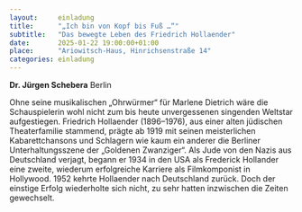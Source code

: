 ```yaml
---
layout:     einladung
title:      "„Ich bin von Kopf bis Fuß …“"
subtitle:   "Das bewegte Leben des Friedrich Hollaender"
date:       2025-01-22 19:00:00+01:00
place:      "Ariowitsch-Haus, Hinrichsenstraße 14"
categories: einladung
---
```


**Dr. Jürgen Schebera**
Berlin

Ohne seine musikalischen „Ohrwürmer“ für Marlene Dietrich wäre die Schauspielerin wohl nicht zum bis heute unvergessenen singenden Weltstar aufgestiegen. Friedrich Hollaender (1896–1976), aus einer alten jüdischen Theaterfamilie stammend, prägte ab 1919 mit seinen meisterlichen Kabarettchansons und Schlagern wie kaum ein anderer die Berliner Unterhaltungsszene der „Goldenen Zwanziger“. Als Jude von den Nazis aus Deutschland verjagt, begann er 1934 in den USA als Frederick Hollander eine zweite, wiederum erfolgreiche Karriere als Filmkomponist in Hollywood. 1952 kehrte Hollaender nach Deutschland zurück. Doch der einstige Erfolg wiederholte sich nicht, zu sehr hatten inzwischen die Zeiten gewechselt.
